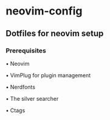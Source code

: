 # neovim-config

## Dotfiles for neovim setup

### Prerequisites

• Neovim

• VimPlug for plugin management

• Nerdfonts

• The silver searcher

• Ctags
